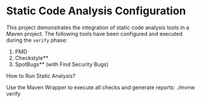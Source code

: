 # Static Code Analysis Configuration

This project demonstrates the integration of static code analysis tools in a Maven project. The following tools have been configured and executed during the `verify` phase:

1. PMD
2. Checkstyle**
3. SpotBugs** (with Find Security Bugs)

How to Run Static Analysis? 

Use the Maven Wrapper to execute all checks and generate reports:
./mvnw verify

